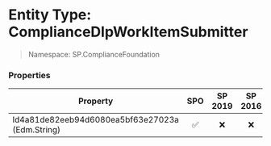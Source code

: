 # Entity Type: ComplianceDlpWorkItemSubmitter

> Namespace: SP.ComplianceFoundation

### Properties

Property | SPO | SP 2019 | SP 2016 | SP 2013
----------|:---:|:-------:|:-------:|:-------:
Id4a81de82eeb94d6080ea5bf63e27023a (Edm.String) | ✅ | ❌ | ❌ | ❌